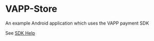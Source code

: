 # VAPP-Store
An example Android application which uses the VAPP payment SDK

See [SDK Help](https://github.com/vasilitate/VAPP) 
